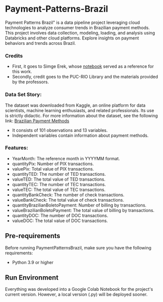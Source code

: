 # Payment-Patterns-Brazil
Payment Patterns Brazil" is a data pipeline project leveraging cloud technologies to analyze consumer trends in Brazilian payment methods. This project involves data collection, modeling, loading, and analysis using Databricks and other cloud platforms. Explore insights on payment behaviors and trends across Brazil.

### Credits
- First, it goes to Simge Erek, whose [notebook](https://www.kaggle.com/datasets/clovisdalmolinvieira/brazilian-payment-methods) served as a reference for this work.
- Secondly, credit goes to the PUC-RIO Library and the materials provided by the professors.
  
### Data Set Story:
The dataset was downloaded from Kaggle, an online platform for data scientists, machine learning enthusiasts, and related professionals. Its use is strictly didactic. For more information about the dataset, see the following link: [Brazilian Payment Methods](https://www.kaggle.com/datasets/mathchi/churn-for-bank-customers/data)

- It consists of 101 observations and 13 variables.
- Independent variables contain information about payment methods.


### Features:

- YearMonth: The reference month in YYYYMM format.
- quantityPix: Number of PIX transactions.
- valuePix: Total value of PIX transactions.
- quantityTED: The number of TED transactions.
- valueTED: The total value of TED transactions.
- quantityTEC: The number of TEC transactions.
- valueTEC: The total value of TEC transactions.
- quantityBankCheck: The number of check transactions.
- valueBankCheck: The total value of check transactions.
- quantityBrazilianBoletoPayment: Number of billing by transactions.
- valueBrazilianBoletoPayment: The total value of billing by transactions.
- quantityDOC: The number of DOC transactions.
- valueDOC: The total value of DOC transactions.

## Pre-requirements

Before running PaymentPatternsBrazil, make sure you have the following requirements:

- Python 3.9 or higher
  

## Run Environment

Everything was developed into a Google Colab Notebook for the project's current version. However, a local version (.py) will be deployed sooner.
